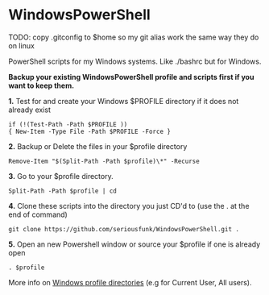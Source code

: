 # WindowsPowerShell

TODO: copy .gitconfig to $home so my git alias work the same way they do on linux

PowerShell scripts for my Windows systems. Like ./bashrc but for Windows.

**Backup your existing WindowsPowerShell profile and scripts first if you want to keep them.**

**1.** Test for and create your Windows $PROFILE directory if it does not already exist
```
if (!(Test-Path -Path $PROFILE ))
{ New-Item -Type File -Path $PROFILE -Force }
```

**2.** Backup or Delete the files in your $profile directory 
```
Remove-Item "$(Split-Path -Path $profile)\*" -Recurse
```

**3.** Go to your $profile directory.
```
Split-Path -Path $profile | cd
```

**4.** Clone these scripts into the directory you just CD'd to (use the . at the end of command)
```
git clone https://github.com/seriousfunk/WindowsPowerShell.git .
```

**5.** Open an new Powershell window or source your $profile if one is already open
```
. $profile
```

More info on [Windows profile directories](https://docs.microsoft.com/en-us/powershell/scripting/core-powershell/ise/how-to-use-profiles-in-windows-powershell-ise?view=powershell-6) (e.g for Current User, All users).


